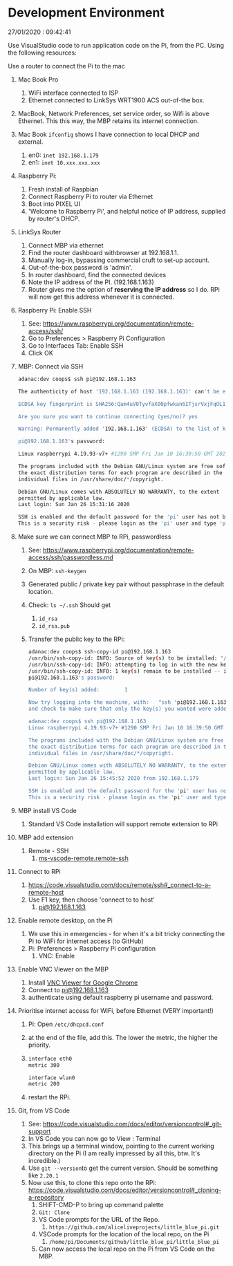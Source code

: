 # Development Environment

27/01/2020 : 09:42:41

Use VisualStudio code to run application code on the Pi, from the PC. Using the following resources:

Use a router to connect the Pi to the mac

1. Mac Book Pro

   1. WiFi interface connected to ISP
   2. Ethernet connected to LinkSys WRT1900 ACS out-of-the box.

2. MacBook, Network Preferences, set service order, so Wifi is above Ethernet. This this way, the MBP retains its internet connection. 

3. Mac Book `ifconfig` shows I have connection to local DHCP and external.

   1. en0: `inet 192.168.1.179`
   2. en1: `inet 10.xxx.xxx.xxx`

4. Raspberry Pi:

   1. Fresh install of Raspbian
   2. Connect Raspberry Pi to router via Ethernet
   3. Boot into PIXEL UI
   4. 'Welcome to Raspberry Pi', and helpful notice of IP address, supplied by router's DHCP.

5. LinkSys Router
   1. Connect MBP via ethernet
   2. Find the router dashboard withbrowser at 192.168.1.1.
   3. Manually log-in, bypassing commercial cruft to set-up account.
   4. Out-of-the-box password is 'admin'.
   5. In router dashboard, find the connected devices
   6. Note the IP address of the PI. (192.168.1.163)
   7. Router gives me the option of **reserving the IP address** so I do. RPi will now get this address whenever it is connected. 

6. Raspberry Pi: Enable SSH

   1. See: https://www.raspberrypi.org/documentation/remote-access/ssh/
   2. Go to Preferences > Raspberry Pi Configuration
   3. Go to Interfaces Tab: Enable SSH 
   4. Click OK

7. MBP: Connect via SSH

   ```bash
   adanac:dev coops$ ssh pi@192.168.1.163
   
   The authenticity of host '192.168.1.163 (192.168.1.163)' can't be established.
   
   ECDSA key fingerprint is SHA256:Qam4uV0TyvfaX00pfwkan6ITjsrVxjFqOL1H5/3l3cs.
   
   Are you sure you want to continue connecting (yes/no)? yes
   
   Warning: Permanently added '192.168.1.163' (ECDSA) to the list of known hosts.
   
   pi@192.168.1.163's password: 
   
   Linux raspberrypi 4.19.93-v7+ #1290 SMP Fri Jan 10 16:39:50 GMT 2020 armv7l
   
   The programs included with the Debian GNU/Linux system are free software;
   the exact distribution terms for each program are described in the
   individual files in /usr/share/doc/*/copyright.
   
   Debian GNU/Linux comes with ABSOLUTELY NO WARRANTY, to the extent
   permitted by applicable law.
   Last login: Sun Jan 26 15:31:16 2020
   
   SSH is enabled and the default password for the 'pi' user has not been changed.
   This is a security risk - please login as the 'pi' user and type 'passwd' to set a new password.
   
   ```

8. Make sure we can connect MBP to RPi, passwordless

   1. See: https://www.raspberrypi.org/documentation/remote-access/ssh/passwordless.md

   2. On MBP: `ssh-keygen`

   3. Generated public / private key pair without passphrase in the default location.

   4. Check: `ls ~/.ssh` Should get 

      1. `id_rsa`	
      2. `id_rsa.pub`

   5. Transfer the public key to the RPi:

      ```bash
      adanac:dev coops$ ssh-copy-id pi@192.168.1.163
      /usr/bin/ssh-copy-id: INFO: Source of key(s) to be installed: "/Users/coops/.ssh/id_rsa.pub"
      /usr/bin/ssh-copy-id: INFO: attempting to log in with the new key(s), to filter out any that are already installed
      /usr/bin/ssh-copy-id: INFO: 1 key(s) remain to be installed -- if you are prompted now it is to install the new keys
      pi@192.168.1.163's password: 
      
      Number of key(s) added:        1
      
      Now try logging into the machine, with:   "ssh 'pi@192.168.1.163'"
      and check to make sure that only the key(s) you wanted were added.
      
      adanac:dev coops$ ssh pi@192.168.1.163
      Linux raspberrypi 4.19.93-v7+ #1290 SMP Fri Jan 10 16:39:50 GMT 2020 armv7l
      
      The programs included with the Debian GNU/Linux system are free software;
      the exact distribution terms for each program are described in the
      individual files in /usr/share/doc/*/copyright.
      
      Debian GNU/Linux comes with ABSOLUTELY NO WARRANTY, to the extent
      permitted by applicable law.
      Last login: Sun Jan 26 15:45:52 2020 from 192.168.1.179
      
      SSH is enabled and the default password for the 'pi' user has not been changed.
      This is a security risk - please login as the 'pi' user and type 'passwd' to set a new password.
      ```

      

9. MBP install VS Code

   1. Standard VS Code installation will support remote extension to RPi

10. MBP add extension

    1. Remote - SSH
       1. [ms-vscode-remote.remote-ssh](https://code.visualstudio.com/docs/remote/ssh)

11. Connect to RPi
    1. https://code.visualstudio.com/docs/remote/ssh#_connect-to-a-remote-host
    2. Use F1 key, then choose 'connect to to host'
       1. pi@192.168.1.163 

12. Enable remote desktop, on the Pi

    1. We use this in emergencies - for when it's a bit tricky connecting the Pi to WiFi for internet access (to GitHub)
    2. Pi: Preferences > Raspberry Pi configuration
       1. VNC: Enable

13. Enable VNC Viewer on the MBP

    1. Install [VNC Viewer for Google Chrome]([https://chrome.google.com/webstore/detail/vnc%C2%AE-viewer-for-google-ch/iabmpiboiopbgfabjmgeedhcmjenhbla?hl=en](https://chrome.google.com/webstore/detail/vnc®-viewer-for-google-ch/iabmpiboiopbgfabjmgeedhcmjenhbla?hl=en))
    2. Connect to pi@192.168.1.163
    3. authenticate using default raspberry pi username and password.

14. Prioritise internet access for WiFi, before Ethernet (VERY important!)

    1. Pi: Open `/etc/dhcpcd.conf`

    2. at the end of the file, add this. The lower the metric, the higher the priority.

    3. ```bash
       interface eth0
       metric 300
       
       interface wlan0
       metric 200
       ```

    4. restart the RPi.

15. Git, from VS Code

    1. See: https://code.visualstudio.com/docs/editor/versioncontrol#_git-support 
    2. In VS Code you can now go to View : Terminal
    3. This brings up a terminal window, pointing to the current working directory on the Pi (I am really impressed by all this, btw. It's incredible.)
    4. Use `git --version`to get the current version. Should be something like `2.20.1`
    5. Now use this, to clone  this repo onto the RPi: https://code.visualstudio.com/docs/editor/versioncontrol#_cloning-a-repository
       1. SHIFT-CMD-P to bring up command palette
       2. `Git: Clone`
       3. VS Code prompts for the URL of the Repo.
          1. `https://github.com/aliceliveprojects/little_blue_pi.git`
       4. VSCode prompts for the location of the local repo, on the Pi
          1. `/home/pi/Documents/github/little_blue_pi/little_blue_pi`
       5. Can now access the local repo on the Pi from VS Code on the MBP.